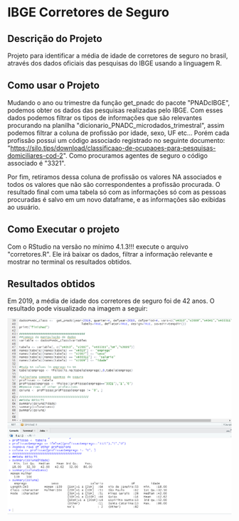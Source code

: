 # IBGE Corretores de Seguro

## Descrição do Projeto 

  Projeto para identificar a média de idade de corretores de seguro no brasil, através dos dados oficiais das pesquisas do IBGE usando a linguagem R.

## Como usar o Projeto

Mudando o ano ou trimestre da função get_pnadc do pacote "PNADcIBGE", podemos obter os dados das pesquisas realizadas pelo IBGE. Com esses dados podemos filtrar os tipos de informações que são relevantes procurando na planilha "dicionario_PNADC_microdados_trimestral", assim podemos filtrar a coluna de profissão por idade, sexo, UF etc...
Porém cada profissão possui um código associado registrado no seguinte documento: "https://silo.tips/download/classificaao-de-ocupaoes-para-pesquisas-domiciliares-cod-2".
Como procuramos agentes de seguro o código associado é "3321".

Por fim, retiramos dessa coluna de profissão os valores NA associados e todos os valores que não são correspondentes a profissão procurada. O resultado final com uma tabela só com as informações só com as pessoas procuradas é salvo em um novo dataframe, e as informações são exibidas ao usuário. 

## Como Executar o projeto

Com o RStudio na versão no mínimo 4.1.3!!! execute o arquivo "corretores.R". Ele irá baixar os dados, filtrar a informação relevante e mostrar no terminal os resultados obtidos. 

## Resultados obtidos

 Em 2019, a média de idade dos corretores de seguro foi de 42 anos. O resultado pode visualizado na imagem a seguir:

<p align="center">
  <img src="https://github.com/Marcos14Almeida/IBGE-corretores/blob/main/resultados%202019.png" width="600" title="Resultados 2019">
  </a>
</p>

